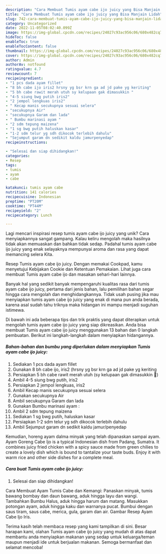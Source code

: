 ```yaml
---
description: "Cara Membuat Tumis ayam cabe ijo juicy yang Bisa Manjain Lidah"
title: "Cara Membuat Tumis ayam cabe ijo juicy yang Bisa Manjain Lidah"
slug: 742-cara-membuat-tumis-ayam-cabe-ijo-juicy-yang-bisa-manjain-lidah
category: Uncategorized
date: 2022-11-05T08:02:40.099Z
image: https://img-global.cpcdn.com/recipes/24027c93ac956c06/680x482cq70/tumis-ayam-cabe-ijo-juicy-foto-resep-utama.jpg
hideToc: false
enableToc: true
enableTocContent: false
thumbnail: https://img-global.cpcdn.com/recipes/24027c93ac956c06/680x482cq70/tumis-ayam-cabe-ijo-juicy-foto-resep-utama.jpg
cover: https://img-global.cpcdn.com/recipes/24027c93ac956c06/680x482cq70/tumis-ayam-cabe-ijo-juicy-foto-resep-utama.jpg
author: Admin
authorAv: notfound
ratingvalue: 4.7
reviewcount: 7
recipeingredient:
- "1 pcs dada ayam fillet"
- "8 bh cabe ijo iris2 hrsny yg bsr krn ga ad jd pake yg keriting"
- "5 bh cabe rawit merah utuh sy kelupaan gak dimasukkin "
- "4-5 siung bwg putih iris2"
- "2 jempol lengkuas iris2"
- " Kecap manis secukupnya sesuai selera"
- "secukupnya Air"
- "secukupnya Garam dan lada"
- " Bumbu marinasi ayam "
- "2 sdm tepung maizena"
- "1 sg bwg putih haluskan kasar"
- "1-2 sdm telur yg sdh dikocok terlebih dahulu"
- "Sejumput garam dn sedikit kaldu jamurpenyedap"
recipeinstructions:

- "Selesai dan siap dihidangkan!"
categories:
- Resep
tags:
- tumis
- ayam
- cabe

katakunci: tumis ayam cabe 
nutrition: 141 calories
recipecuisine: Indonesian
preptime: "PT20M"
cooktime: "PT44M"
recipeyield: "2"
recipecategory: Lunch

---
```





Lagi mencari inspirasi resep tumis ayam cabe ijo juicy yang unik? Cara menyiapkannya sangat gampang. Kalau keliru mengolah maka hasilnya tidak akan memuaskan dan bahkan tidak sedap. Padahal tumis ayam cabe ijo juicy yang enak selayaknya mempunyai aroma dan rasa yang dapat memancing selera Kita.





Resep Tumis ayam cabe ijo juicy. Dengan memakai Cookpad, kamu menyetujui Kebijakan Cookie dan Ketentuan Pemakaian. Lihat juga cara membuat Tumis ayam cabe ijo dan masakan sehari-hari lainnya.

Banyak hal yang sedikit banyak mempengaruhi kualitas rasa dari tumis ayam cabe ijo juicy, pertama dari jenis bahan, lalu pemilihan bahan segar hingga cara mengolah dan menghidangkannya. Tidak usah pusing jika mau menyiapkan tumis ayam cabe ijo juicy yang enak di mana pun anda berada, karena asal sudah tahu triknya maka hidangan ini mampu menjadi suguhan istimewa.






Di bawah ini ada beberapa tips dan trik praktis yang dapat diterapkan untuk mengolah tumis ayam cabe ijo juicy yang siap dikreasikan. Anda bisa membuat Tumis ayam cabe ijo juicy menggunakan 13 bahan dan 0 langkah pembuatan. Berikut ini langkah-langkah dalam menyiapkan hidangannya.

<!--inarticleads1-->

##### Bahan-bahan dan bumbu yang diperlukan dalam menyiapkan Tumis ayam cabe ijo juicy:

1. Sediakan 1 pcs dada ayam fillet
1. Gunakan 8 bh cabe ijo, iris2 (hrsny yg bsr krn ga ad jd pake yg keriting
1. Persiapkan 5 bh cabe rawit merah utuh (sy kelupaan gak dimasukkin 🤣)
1. Ambil 4-5 siung bwg putih, iris2
1. Persiapkan 2 jempol lengkuas, iris2
1. Ambil  Kecap manis secukupnya sesuai selera
1. Gunakan secukupnya Air
1. Ambil secukupnya Garam dan lada
1. Gunakan  Bumbu marinasi ayam :
1. Ambil 2 sdm tepung maizena
1. Sediakan 1 sg bwg putih, haluskan kasar
1. Persiapkan 1-2 sdm telur yg sdh dikocok terlebih dahulu
1. Ambil Sejumput garam dn sedikit kaldu jamur/penyedap


Kemudian, horeng ayam dalma minyak yang telah dipanaskan sampai ayam. Ayam Goreng Cabe Ijo is a typical Indonesian dish from Padang, Sumatra. It combines juicy fried chicken with a spicy sauce made from green chilies to create a lovely dish which is bound to tantalize your taste buds. Enjoy it with warm rice and other side dishes for a complete meal. 

<!--inarticleads2-->

##### Cara buat Tumis ayam cabe ijo juicy:


1. Selesai dan siap dihidangkan!

Cara Membuat Ayam Tumis Cabe dan Kemangi: Panaskan minyak, tumis bawang bombay dan daun bawang, aduk hingga layu dan wangi. Tambahkan Bumbu Halus, aduk hingga harum dan matang. Masukkan potongan ayam, aduk hingga kaku dan warnanya pucat. Bumbui dengan saus tiram, saus cabe, merica, gula, garam dan air. Gambar Resep Ayam Cabe Ijo Iris. 

Terima kasih telah membaca resep yang kami tampilkan di sini. Besar harapan kami, olahan Tumis ayam cabe ijo juicy yang mudah di atas dapat membantu anda menyiapkan makanan yang sedap untuk keluarga/teman maupun menjadi ide untuk berjualan makanan. Semoga bermanfaat dan selamat mencoba!
